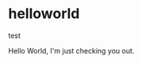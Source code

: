 # helloworld
test
<html>
 <head>
  <title>PHP Test</title>
 </head>
 <body>
 <p>Hello World, I'm just checking you out.</p>
 </body>
</html>
